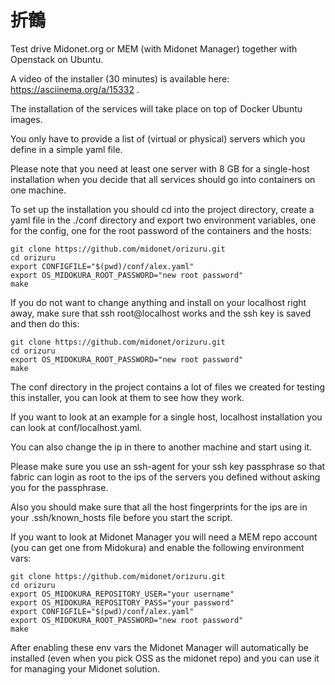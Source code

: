 折鶴
====
Test drive Midonet.org or MEM (with Midonet Manager) together with Openstack on Ubuntu.

A video of the installer (30 minutes) is available here: https://asciinema.org/a/15332 .

The installation of the services will take place on top of Docker Ubuntu images.

You only have to provide a list of (virtual or physical) servers which you define in a simple yaml file.

Please note that you need at least one server with 8 GB for a single-host installation when you decide that all services should go into containers on one machine.

To set up the installation you should cd into the project directory, create a yaml file in the ./conf directory and export two environment variables, one for the config, one for the root password of the containers and the hosts:
```
git clone https://github.com/midonet/orizuru.git
cd orizuru
export CONFIGFILE="$(pwd)/conf/alex.yaml"
export OS_MIDOKURA_ROOT_PASSWORD="new root password"
make
```

If you do not want to change anything and install on your localhost right away, make sure that ssh root@localhost works and the ssh key is saved and then do this:
```
git clone https://github.com/midonet/orizuru.git
cd orizuru
export OS_MIDOKURA_ROOT_PASSWORD="new root password"
make
```

The conf directory in the project contains a lot of files we created for testing this installer, you can look at them to see how they work.

If you want to look at an example for a single host, localhost installation you can look at conf/localhost.yaml.

You can also change the ip in there to another machine and start using it.

Please make sure you use an ssh-agent for your ssh key passphrase so that fabric can login as root to the ips of the servers you defined without asking you for the passphrase.

Also you should make sure that all the host fingerprints for the ips are in your .ssh/known_hosts file before you start the script.

If you want to look at Midonet Manager you will need a MEM repo account (you can get one from Midokura) and enable the following environment vars:
```
git clone https://github.com/midonet/orizuru.git
cd orizuru
export OS_MIDOKURA_REPOSITORY_USER="your username"
export OS_MIDOKURA_REPOSITORY_PASS="your password"
export CONFIGFILE="$(pwd)/conf/alex.yaml"
export OS_MIDOKURA_ROOT_PASSWORD="new root password"
make
```

After enabling these env vars the Midonet Manager will automatically be installed (even when you pick OSS as the midonet repo) and you can use it for managing your Midonet solution.

